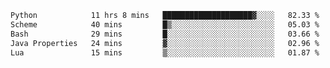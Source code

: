 <!--START_SECTION:waka-->

```txt
Python            11 hrs 8 mins   ████████████████████▓░░░░   82.33 %
Scheme            40 mins         █▒░░░░░░░░░░░░░░░░░░░░░░░   05.03 %
Bash              29 mins         █░░░░░░░░░░░░░░░░░░░░░░░░   03.66 %
Java Properties   24 mins         ▓░░░░░░░░░░░░░░░░░░░░░░░░   02.96 %
Lua               15 mins         ▒░░░░░░░░░░░░░░░░░░░░░░░░   01.87 %
```

<!--END_SECTION:waka-->
